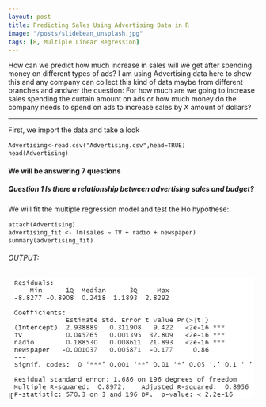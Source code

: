 ```yaml
---
layout: post
title: Predicting Sales Using Advertising Data in R
image: "/posts/slidebean_unsplash.jpg"
tags: [R, Multiple Linear Regression]
---
```

How can we predict how much increase in sales will we get after spending money on different types of ads? I am using Advertising data here to show this and any company can collect this kind of data maybe from different branches and andwer the question: For how much are we going to increase sales spending the curtain amount on ads or how much money do the company needs to spend on ads to increase sales by X amount of dollars? 
___________________________________________________________________________________________________________________________________________________________________________________
First, we import the data and take a look
```
Advertising<-read.csv("Advertising.csv",head=TRUE)
head(Advertising)
```
#### We will be answering 7 questions
##### Question 1 Is there a relationship between advertising sales and budget?

We will fit the multiple regression model and test the Ho hypothese:
```
attach(Advertising)
advertising_fit <- lm(sales ~ TV + radio + newspaper)
summary(advertising_fit)
```
###### OUTPUT:
![![ouput1](/img/posts/output1.png "output1")


